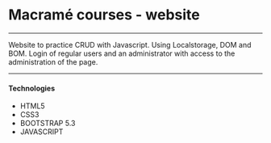 # Macramé courses - website

------------

Website to practice CRUD with Javascript. Using Localstorage, DOM and BOM. Login of regular users and an administrator with access to the administration of the page.

------------

#### Technologies
- HTML5
- CSS3
- BOOTSTRAP 5.3
- JAVASCRIPT 